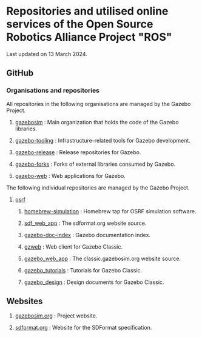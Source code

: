 # Repositories and utilised online services of the Open Source Robotics Alliance Project "ROS"

Last updated on 13 March 2024.


## GitHub

### Organisations and repositories

All repositories in the following organisations are managed by the Gazebo Project.

1. [gazebosim](https://github.com/gazebosim)
   : Main organization that holds the code of the Gazebo libraries.

1. [gazebo-tooling](https://github.com/gazebo-tooling)
   : Infrastructure-related tools for Gazebo development.

1. [gazebo-release](https://github.com/gazebo-release)
   : Release repositories for Gazebo.

1. [gazebo-forks](https://github.com/gazebo-forks)
   : Forks of external libraries consumed by Gazebo.

1. [gazebo-web](https://github.com/gazebo-web)
   : Web applications for Gazebo.

The following individual repositories are managed by the Gazebo Project.

1. [osrf](https://github.com/osrf)

   1. [homebrew-simulation](https://github.com/osrf/homebrew-simulation)
      : Homebrew tap for OSRF simulation software.

   1. [sdf_web_app](https://github.com/osrf/sdf_web_app)
      : The sdformat.org website source.

   1. [gazebo-doc-index](https://github.com/osrf/gazebo-doc-index)
      : Gazebo documentation index.

   1. [gzweb](https://github.com/osrf/gzweb)
      : Web client for Gazebo Classic.

   1. [gazebo_web_app](https://github.com/osrf/gazebo_web_app)
      : The classic.gazebosim.org website source.

   1. [gazebo_tutorials](https://github.com/osrf/gazebo_tutorials)
      : Tutorials for Gazebo Classic.

   1. [gazebo_design](https://github.com/osrf/gazebo_design)
      : Design documents for Gazebo Classic.


## Websites

1. [gazebosim.org](https://gazebosim.org/)
   : Project website.

1. [sdformat.org](http://sdformat.org/)
   : Website for the SDFormat specification.
